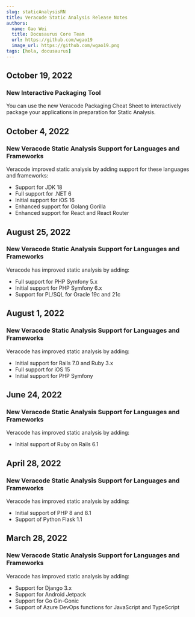 ```yaml
---
slug: staticAnalysisRN
title: Veracode Static Analysis Release Notes
authors:
  name: Gao Wei
  title: Docusaurus Core Team
  url: https://github.com/wgao19
  image_url: https://github.com/wgao19.png
tags: [hola, docusaurus]
---
```


## October 19, 2022

### New Interactive Packaging Tool

You can use the new Veracode Packaging Cheat Sheet to interactively package your applications in preparation for Static Analysis.

## October 4, 2022

### New Veracode Static Analysis Support for Languages and Frameworks

Veracode improved static analysis by adding support for these languages and frameworks:

- Support for JDK 18
- Full support for .NET 6
- Initial support for iOS 16
- Enhanced support for Golang Gorilla
- Enhanced support for React and React Router

## August 25, 2022

### New Veracode Static Analysis Support for Languages and Frameworks

Veracode has improved static analysis by adding:

- Full support for PHP Symfony 5.x
- Initial support for PHP Symfony 6.x
- Support for PL/SQL for Oracle 19c and 21c

## August 1, 2022

### New Veracode Static Analysis Support for Languages and Frameworks

Veracode has improved static analysis by adding:

- Initial support for Rails 7.0 and Ruby 3.x
- Full support for iOS 15
- Initial support for PHP Symfony

## June 24, 2022

### New Veracode Static Analysis Support for Languages and Frameworks

Veracode has improved static analysis by adding:

- Initial support of Ruby on Rails 6.1

## April 28, 2022

### New Veracode Static Analysis Support for Languages and Frameworks

Veracode has improved static analysis by adding:

- Initial support of PHP 8 and 8.1
- Support of Python Flask 1.1

## March 28, 2022

### New Veracode Static Analysis Support for Languages and Frameworks

Veracode has improved static analysis by adding:

- Support for Django 3.x
- Support for Android Jetpack
- Support for Go Gin-Gonic
- Support of Azure DevOps functions for JavaScript and TypeScript